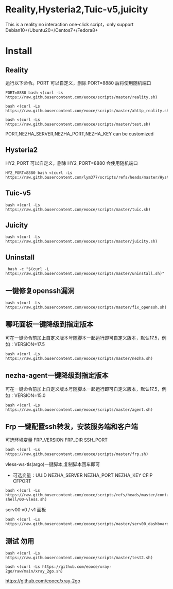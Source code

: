 # Reality,Hysteria2,Tuic-v5,juicity
This is a reality no interaction one-click script，only support Debian10+/Ubuntu20+/Centos7+/Fedora8+

# Install
## Reality
运行以下命令。PORT 可以自定义，删除 PORT=8880 后将使用随机端口
```
PORT=8880 bash <(curl -Ls https://raw.githubusercontent.com/eooce/scripts/master/reality.sh)
```

```
bash <(curl -Ls https://raw.githubusercontent.com/eooce/scripts/master/xhttp_reality.sh)
```

```
bash <(curl -Ls https://raw.githubusercontent.com/eooce/scripts/master/test.sh) 
```
PORT,NEZHA_SERVER,NEZHA_PORT,NEZHA_KEY can be customized

## Hysteria2
HY2_PORT 可以自定义，删除 HY2_PORT=8880 会使用随机端口
```
HY2_PORT=8880 bash <(curl -Ls https://raw.githubusercontent.com/lym377/scripts/refs/heads/master/Hysteria2.sh)
```

## Tuic-v5
```
bash <(curl -Ls https://raw.githubusercontent.com/eooce/scripts/master/tuic.sh)
```

## Juicity
```
bash <(curl -Ls https://raw.githubusercontent.com/eooce/scripts/master/juicity.sh)
```


## Uninstall
```
 bash -c "$(curl -L https://raw.githubusercontent.com/eooce/scripts/master/uninstall.sh)"
``` 

## 一键修复openssh漏洞 
```
bash <(curl -Ls https://raw.githubusercontent.com/eooce/scripts/master/fix_openssh.sh)
```

## 哪吒面板一键降级到指定版本
可在一键命令前加上自定义版本号随脚本一起运行即可自定义版本，默认17.5，例如：VERSION=17.5
```
bash <(curl -Ls https://raw.githubusercontent.com/eooce/scripts/master/nezha.sh)
```

## nezha-agent一键降级到指定版本
可在一键命令前加上自定义版本号随脚本一起运行即可自定义版本，默认17.5，例如：VERSION=15.0
```
bash <(curl -Ls https://raw.githubusercontent.com/eooce/scripts/master/agent.sh)
```

## Frp 一键配置ssh转发，安装服务端和客户端
可选环境变量 FRP_VERSION FRP_DIR SSH_PORT
```
bash <(curl -Ls https://raw.githubusercontent.com/eooce/scripts/master/frp.sh)
```


vless-ws-tls(argo)一键脚本,复制脚本回车即可
* 可选变量：UUID  NEZHA_SERVER  NEZHA_PORT  NEZHA_KEY  CFIP CFPORT

```
bash <(curl -Ls https://raw.githubusercontent.com/eooce/scripts/refs/heads/master/containers-shell/00-vless.sh)
```

serv00 v0 / v1 面板
```
bash <(curl -Ls https://raw.githubusercontent.com/eooce/scripts/master/serv00_dashboard.sh)
```


## 测试 勿用

```
bash <(curl -Ls https://raw.githubusercontent.com/eooce/scripts/master/test2.sh)
```

```
bash <(curl -Ls https://github.com/eooce/xray-2go/raw/main/xray_2go.sh)
```


https://github.com/eooce/xray-2go
